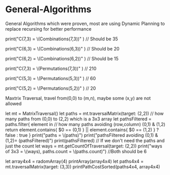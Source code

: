 # General-Algorithms
General Algorithms which were proven, most are using Dynamic Planning to replace recursing for better performance

print("C(7,3) = \\(Combinations(7,3))" ) // Should be 35

print("C(6,3) = \\(Combinations(6,3))" ) // Should be 20

print("C(6,2) = \\(Combinations(6,2))" ) // Should be 15

print("C(7,3) = \\(Permutations(7,3))" ) // 210

print("C(5,3) = \\(Permutations(5,3))" ) // 60

print("C(5,2) = \\(Permutations(5,2))" ) // 20

Maxtrix Traversal, travel from(0,0) to (m,n), maybe some (x,y) are not allowed

let mt = MatrixTraversal()
let paths = mt.traversalMatrix(target: (2,2)) // how many paths from (0,0) to (2,2) which is a 3x3 array
let pathsFiltered = paths.filter{ element in  // how many paths avoiding (row,column) (0,1) & (1,2)
    return element.contains{ $0 == (0,1) } || element.contains{ $0 == (1,2) }  ? false : true
}
print("paths = \\(paths)")
print("pathsFiltered avoiding (0,1) & (1,2)= \(pathsFiltered)")
print(pathsFiltered)
// If we don't need the paths and just the count
let ways = mt.getCountOfTraversal(target: (2,2))
print("ways of 3x3 = \\(ways), paths.count = \\(paths.count)") //Both should be 6


let array4x4 = radomArray(4)
printArray(array4x4)
let paths4x4 = mt.traversalMatrix(target: (3,3))
printPathCostSorted(paths4x4, array4x4)

